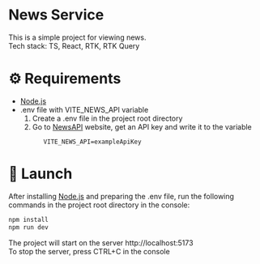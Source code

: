 # News Service

This is a simple project for viewing news. <br>
Tech stack: TS, React, RTK, RTK Query

# ⚙️ Requirements

- [Node.js](https://nodejs.org/en)
- .env file with VITE_NEWS_API variable
    1) Create a .env file in the project root directory
    2) Go to [NewsAPI](https://newsapi.org/) website, get an API key and write it to the variable
        ```dotenv
           VITE_NEWS_API=exampleApiKey
        ```

# 🚀 Launch
After installing [Node.js](https://nodejs.org/en) and preparing the .env file, run the following commands in the project root directory in the console:
```bash
npm install
npm run dev
```

The project will start on the server http://localhost:5173 <br>
To stop the server, press CTRL+C in the console